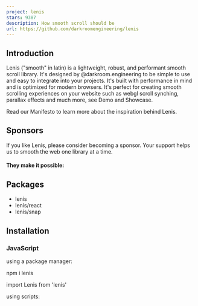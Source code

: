 ```yaml
---
project: lenis
stars: 9387
description: How smooth scroll should be
url: https://github.com/darkroomengineering/lenis
---
```


Introduction
------------

Lenis ("smooth" in latin) is a lightweight, robust, and performant smooth scroll library. It's designed by @darkroom.engineering to be simple to use and easy to integrate into your projects. It's built with performance in mind and is optimized for modern browsers. It's perfect for creating smooth scrolling experiences on your website such as webgl scroll synching, parallax effects and much more, see Demo and Showcase.

Read our Manifesto to learn more about the inspiration behind Lenis.

  

Sponsors
--------

If you like Lenis, please consider becoming a sponsor. Your support helps us to smooth the web one library at a time.

#### They make it possible:

  

Packages
--------

-   lenis
-   lenis/react
-   lenis/snap

  

Installation
------------

### JavaScript

using a package manager:

npm i lenis

import Lenis from 'lenis'

  

using scripts:

<script src\="https://unpkg.com/lenis@1.1.18/dist/lenis.min.js"\></script\> 

  

Setup
-----

### Basic:

// Initialize Lenis
const lenis \= new Lenis({
  autoRaf: true,
});

// Listen for the scroll event and log the event data
lenis.on('scroll', (e) \=> {
  console.log(e);
});

### Custom raf loop:

// Initialize Lenis
const lenis \= new Lenis();

// Use requestAnimationFrame to continuously update the scroll
function raf(time) {
  lenis.raf(time);
  requestAnimationFrame(raf);
}

requestAnimationFrame(raf);

#### Recommended CSS:

import stylesheet

import 'lenis/dist/lenis.css'

or link the CSS file:

<link rel\="stylesheet" href\="https://unpkg.com/lenis@1.1.18/dist/lenis.css"\>

or add it manually:

See lenis.css stylesheet

### GSAP ScrollTrigger:

// Initialize a new Lenis instance for smooth scrolling
const lenis \= new Lenis();

// Synchronize Lenis scrolling with GSAP's ScrollTrigger plugin
lenis.on('scroll', ScrollTrigger.update);

// Add Lenis's requestAnimationFrame (raf) method to GSAP's ticker
// This ensures Lenis's smooth scroll animation updates on each GSAP tick
gsap.ticker.add((time) \=> {
  lenis.raf(time \* 1000); // Convert time from seconds to milliseconds
});

// Disable lag smoothing in GSAP to prevent any delay in scroll animations
gsap.ticker.lagSmoothing(0);

### React:

See documentation for lenis/react.

  

Instance settings
-----------------

Option

Type

Default

Description

`wrapper`

`HTMLElement, Window`

`window`

The element that will be used as the scroll container

`content`

`HTMLElement`

`document.documentElement`

The element that contains the content that will be scrolled, usually `wrapper`'s direct child

`eventsTarget`

`HTMLElement, Window`

`wrapper`

The element that will listen to `wheel` and `touch` events

`smoothWheel`

`boolean`

`true`

Smooth the scroll initiated by `wheel` events

`lerp`

`number`

`0.1`

Linear interpolation (lerp) intensity (between 0 and 1)

`duration`

`number`

`1.2`

The duration of scroll animation (in seconds). Useless if lerp defined

`easing`

`function`

`(t) => Math.min(1, 1.001 - Math.pow(2, -10 * t))`

The easing function to use for the scroll animation, our default is custom but you can pick one from Easings.net. Useless if lerp defined

`orientation`

`string`

`vertical`

The orientation of the scrolling. Can be `vertical` or `horizontal`

`gestureOrientation`

`string`

`vertical`

The orientation of the gestures. Can be `vertical`, `horizontal` or `both`

`syncTouch`

`boolean`

`false`

Mimic touch device scroll while allowing scroll sync (can be unstable on iOS<16)

`syncTouchLerp`

`number`

`0.075`

Lerp applied during `syncTouch` inertia

`touchInertiaMultiplier`

`number`

`35`

Manage the strength of syncTouch inertia

`wheelMultiplier`

`number`

`1`

The multiplier to use for mouse wheel events

`touchMultiplier`

`number`

`1`

The multiplier to use for touch events

`infinite`

`boolean`

`false`

Enable infinite scrolling! `syncTouch: true` is required on touch devices. (See example)

`autoResize`

`boolean`

`true`

Resize instance automatically based on `ResizeObserver`. If `false` you must resize manually using `.resize()`

`prevent`

`function`

`undefined`

Manually prevent scroll to be smoothed based on elements traversed by events. If `true` is returned, it will prevent the scroll to be smoothed. Example: `(node) => node.classList.contains('cookie-modal')`

`virtualScroll`

`function`

`undefined`

Manually modify the events before they get consumed. If `false` is returned, the scroll will not be smoothed. Examples: `(e) => { e.deltaY /= 2 }` (to slow down vertical scroll) or `({ event }) => !event.shiftKey` (to prevent scroll to be smoothed if shift key is pressed)

`overscroll`

`boolean`

`true`

Wether or not to enable overscroll on a nested Lenis instance, similar to CSS overscroll-behavior (https://developer.mozilla.org/en-US/docs/Web/CSS/overscroll-behavior)

`autoRaf`

`boolean`

`false`

Wether or not to automatically run `requestAnimationFrame` loop

  

Instance Props
--------------

Property

Type

Description

`animatedScroll`

`number`

Current scroll value

`dimensions`

`object`

Dimensions instance

`direction`

`number`

`1`: scrolling up, `-1`: scrolling down

`emitter`

`object`

Emitter instance

`options`

`object`

Instance options

`targetScroll`

`number`

Target scroll value

`time`

`number`

Time elapsed since instance creation

`actualScroll`

`number`

Current scroll value registered by the browser

`lastVelocity`

`number`

last scroll velocity

`velocity`

`number`

Current scroll velocity

`isHorizontal` (getter)

`boolean`

Whether or not the instance is horizontal

`isScrolling` (getter)

`boolean, string`

Whether or not the scroll is being animated, `smooth`, `native` or `false`

`isStopped` (getter)

`boolean`

Whether or not the user should be able to scroll

`limit` (getter)

`number`

Maximum scroll value

`progress` (getter)

`number`

Scroll progress from `0` to `1`

`rootElement` (getter)

`HTMLElement`

Element on which Lenis is instanced

`scroll` (getter)

`number`

Current scroll value (handles infinite scroll if activated)

`className` (getter)

`string`

`rootElement` className

  

Instance Methods
----------------

Method

Description

Arguments

`raf(time)`

Must be called every frame for internal usage.

`time`: in ms

`scrollTo(target, options)`

Scroll to target.

`target`: goal to reach

-   `number`: value to scroll in pixels
-   `string`: CSS selector or keyword (`top`, `left`, `start`, `bottom`, `right`, `end`)
-   `HTMLElement`: DOM element

`options`

-   `offset`(`number`): equivalent to `scroll-padding-top`
-   `lerp`(`number`): animation lerp intensity
-   `duration`(`number`): animation duration (in seconds)
-   `easing`(`function`): animation easing
-   `immediate`(`boolean`): ignore duration, easing and lerp
-   `lock`(`boolean`): whether or not to prevent the user from scrolling until the target is reached
-   `force`(`boolean`): reach target even if instance is stopped
-   `onComplete`(`function`): called when the target is reached
-   `userData`(`object`): this object will be forwarded through `scroll` events

`on(id, function)`

`id` can be any of the following instance events to listen.

`stop()`

Pauses the scroll

`start()`

Resumes the scroll

`resize()`

Compute internal sizes, it has to be used if `autoResize` option is `false`.

`destroy()`

Destroys the instance and removes all events.

Instance Events
---------------

Event

Callback Arguments

`scroll`

Lenis instance

`virtual-scroll`

`{deltaX, deltaY, event}`

  

Considerations
--------------

### Nested scroll

#### Using Javascript

<div id\="modal"\>scrollable content</div\>

const lenis \= new Lenis({
  prevent: (node) \=> node.id \=== 'modal',
})

See example

#### Using HTML

<div data-lenis-prevent\>scrollable content</div\>

See example

prevent wheel events only

<div data-lenis-prevent-wheel\>scrollable content</div\>

prevent touch events only

<div data-lenis-prevent-touch\>scrollable content</div\>

### Anchor links

By default Lenis will prevent anchor links click while scrolling, to fix that you must set `anchors: true`.

new Lenis({
  anchors: true
})

You can also use `scrollTo` options.

new Lenis({
  anchors: {
    offset: 100,
    onComplete: ()\=>{
      console.log('scrolled to anchor')
    }
  }
})

  

Limitations
-----------

-   no support for CSS scroll-snap, you must use (lenis/snap)
-   capped to 60fps on Safari (source) and 30fps on low power mode
-   smooth scroll will stop working over iframe since they don't forward wheel events
-   position fixed seems to lag on MacOS Safari pre-M1 (source)
-   touch events may behave unexpectedly when `syncTouch` is enabled on iOS < 16
-   nested scroll containers require proper configuration to work correctly

  

Tutorials
---------

-   Scroll Animation Ideas for Image Grids by Codrops
-   How to Animate SVG Shapes on Scroll by Codrops
-   The BEST smooth scrolling library for your Webflow website! (Lenis) by Diego Toda de Oliveira
-   Easy smooth scroll in @Webflow with Lenis + GSAP ScrollTrigger tutorial by También Studio

  

Plugins
-------

-   r3f-scroll-rig by 14islands
-   locomotive-scroll by Locomotive

  

Lenis in use
------------

-   DeSo by Studio Freight
-   Sculpting Harmony by Resn
-   Superpower
-   Daylight Computer by Basement Studio
-   Lifeworld by Olafur Eliasson by Nicolas Garnier, Simon Riisnæs Dagfinrud, Lumír Španihel, Everton Guilherme, Diana Alcausin, Cristiana Sousa

  

Authors
-------

This set of hooks is curated and maintained by the darkroom.engineering team:

-   Clément Roche (@clementroche\_) – darkroom.engineering
-   Guido Fier (@uido15) – darkroom.engineering
-   Leandro Soengas (@lsoengas) - darkroom.engineering
-   Fermin Fernandez (@Fermin\_FerBridd) - darkroom.engineering
-   Felix Mayr (@feledori) - darkroom.engineering
-   Franco Arza (@arzafran) - darkroom.engineering

  

License
-------

The MIT License.
